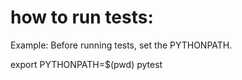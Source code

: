 # how to run tests:

Example: Before running tests, set the PYTHONPATH.

export PYTHONPATH=$(pwd)
pytest